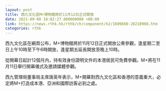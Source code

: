 ```yaml
---
layout: post
title: 西九文化區M+博物館將於11月12日正式開放
date: 2021-09-08 18:02:27.000000000 +08:00
link: https://news.rthk.hk/rthk/ch/component/k2/1609660-20210908.htm
categories: rthk
---
```


西九文化區在網頁公布，M+博物館將於11月12日正式開放公衆參觀，逢星期二至日上午10時至下午6時開放，逢星期五延長開放至晚上10時。

從開幕日起計12個月内，持有效身份證明文件的本港居民可免費參觀。M+將在11月11日舉行開幕儀式及邀請媒體參觀。

西九管理局董事局主席唐英年表示，M+開幕對西九文化區和香港的意義重大，必定將M+打造成本港、亞洲和國際訪客必到之處。
